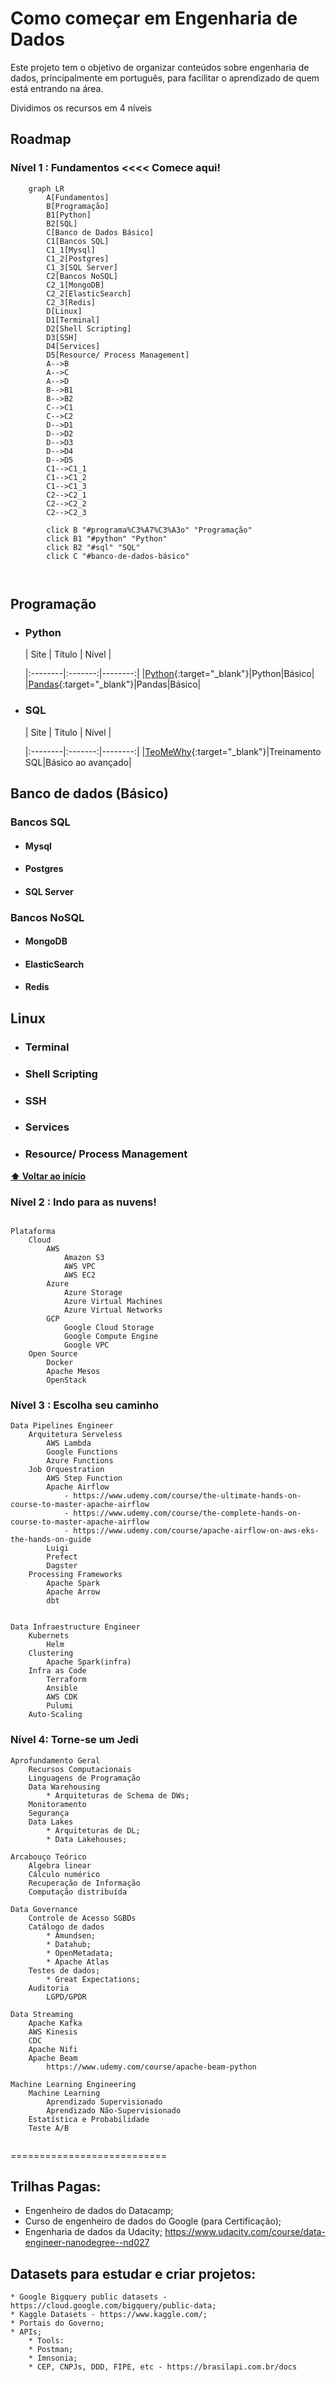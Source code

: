 # Como começar em Engenharia de Dados
Este projeto tem o objetivo de organizar conteúdos sobre engenharia de dados,  principalmente em português, para facilitar o aprendizado de quem está entrando na área.

Dividimos os recursos em 4 níveis 

## Roadmap

 
### Nível 1 : Fundamentos <<<< Comece aqui!

```mermaid
    graph LR
        A[Fundamentos]
        B[Programação]
        B1[Python]
        B2[SQL]
        C[Banco de Dados Básico]
        C1[Bancos SQL]
        C1_1[Mysql]
        C1_2[Postgres]
        C1_3[SQL Server]
        C2[Bancos NoSQL]
        C2_1[MongoDB]
        C2_2[ElasticSearch]
        C2_3[Redis]
        D[Linux]
        D1[Terminal]
        D2[Shell Scripting]
        D3[SSH]
        D4[Services]
        D5[Resource/ Process Management]
        A-->B
        A-->C
        A-->D
        B-->B1
        B-->B2
        C-->C1
        C-->C2
        D-->D1
        D-->D2
        D-->D3
        D-->D4
        D-->D5
        C1-->C1_1
        C1-->C1_2
        C1-->C1_3
        C2-->C2_1
        C2-->C2_2
        C2-->C2_3

        click B "#programa%C3%A7%C3%A3o" "Programação"
        click B1 "#python" "Python"
        click B2 "#sql" "SQL"
        click C "#banco-de-dados-básico"
       
      
```

##  Programação 

- ### Python
 
    | Site | Título | Nível |

    |:--------|:-------:|--------:|
    |[Python](https://www.python.org//){:target="_blank"}|Python|Básico|
    |[Pandas](https://pandas.pydata.org/){:target="_blank"}|Pandas|Básico|
- ### SQL

    | Site | Título | Nível |

    |:--------|:-------:|--------:|
    |[TeoMeWhy](https://github.com/TeoCalvo/sql_gc){:target="_blank"}|Treinamento SQL|Básico ao avançado|
    
   
## Banco de dados (Básico)


### Bancos SQL

- #### Mysql

- #### Postgres

- #### SQL Server

### Bancos NoSQL

- #### MongoDB

- #### ElasticSearch

- #### Redis

## Linux


- ### Terminal 

- ### Shell Scripting

- ### SSH

- ### Services

- ### Resource/ Process Management


**[⬆ Voltar ao início](#roadmap)**



### Nível 2 : Indo para as nuvens!
```

Plataforma
    Cloud
        AWS
            Amazon S3
            AWS VPC
            AWS EC2
        Azure
            Azure Storage
            Azure Virtual Machines
            Azure Virtual Networks
        GCP
            Google Cloud Storage
            Google Compute Engine
            Google VPC
    Open Source
        Docker
        Apache Mesos
        OpenStack

```
### Nível 3 : Escolha seu caminho

```
Data Pipelines Engineer
    Arquitetura Serveless
        AWS Lambda
        Google Functions
        Azure Functions
    Job Orquestration
        AWS Step Function
        Apache Airflow
            - https://www.udemy.com/course/the-ultimate-hands-on-course-to-master-apache-airflow
		    - https://www.udemy.com/course/the-complete-hands-on-course-to-master-apache-airflow
		    - https://www.udemy.com/course/apache-airflow-on-aws-eks-the-hands-on-guide	
        Luigi
        Prefect
        Dagster
    Processing Frameworks
        Apache Spark
        Apache Arrow
        dbt
```

```

Data Infraestructure Engineer
    Kubernets
        Helm
    Clustering
        Apache Spark(infra)
    Infra as Code
        Terraform
        Ansible
        AWS CDK
        Pulumi
    Auto-Scaling
```

### Nível 4: Torne-se um Jedi

```
Aprofundamento Geral
    Recursos Computacionais
    Linguagens de Programação
    Data Warehousing
        * Arquiteturas de Schema de DWs;
    Monitoramento
    Segurança
    Data Lakes
        * Arquiteturas de DL;
        * Data Lakehouses;

Arcabouço Teórico
    Algebra linear
    Cálculo numérico
    Recuperação de Informação
    Computação distribuída

Data Governance
    Controle de Acesso SGBDs
    Catálogo de dados
        * Amundsen;
        * Datahub;
        * OpenMetadata;
        * Apache Atlas
    Testes de dados;
        * Great Expectations;
    Auditoria
        LGPD/GPDR

Data Streaming
    Apache Kafka
    AWS Kinesis
    CDC
    Apache Nifi
    Apache Beam
	    https://www.udemy.com/course/apache-beam-python

Machine Learning Engineering
    Machine Learning
        Aprendizado Supervisionado
        Aprendizado Não-Supervisionado
    Estatística e Probabilidade
    Teste A/B
 
``` 
 ===========================

## Trilhas Pagas:
* Engenheiro de dados do Datacamp; 
* Curso de engenheiro de dados do Google (para Certificação); 
* Engenharia de dados da Udacity;  https://www.udacity.com/course/data-engineer-nanodegree--nd027

  

## Datasets para estudar e criar projetos:
	* Google Bigquery public datasets - https://cloud.google.com/bigquery/public-data;
	* Kaggle Datasets - https://www.kaggle.com/;
	* Portais do Governo;
	* APIs;
	    * Tools:
		* Postman;
		* Imnsonia;
	    * CEP, CNPJs, DDD, FIPE, etc - https://brasilapi.com.br/docs
 